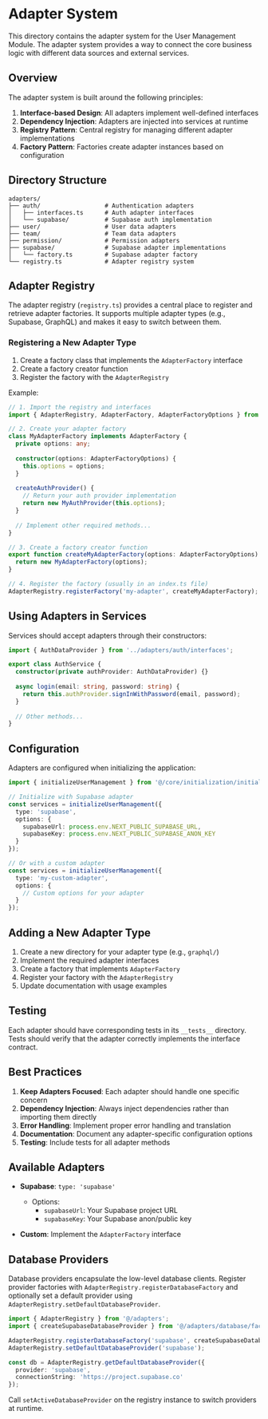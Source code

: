 # Adapter System

This directory contains the adapter system for the User Management Module. The adapter system provides a way to connect the core business logic with different data sources and external services.

## Overview

The adapter system is built around the following principles:

1. **Interface-based Design**: All adapters implement well-defined interfaces
2. **Dependency Injection**: Adapters are injected into services at runtime
3. **Registry Pattern**: Central registry for managing different adapter implementations
4. **Factory Pattern**: Factories create adapter instances based on configuration

## Directory Structure

```
adapters/
├── auth/                  # Authentication adapters
│   ├── interfaces.ts      # Auth adapter interfaces
│   └── supabase/          # Supabase auth implementation
├── user/                  # User data adapters
├── team/                  # Team data adapters
├── permission/            # Permission adapters
├── supabase/              # Supabase adapter implementations
│   └── factory.ts         # Supabase adapter factory
└── registry.ts            # Adapter registry system
```

## Adapter Registry

The adapter registry (`registry.ts`) provides a central place to register and retrieve adapter factories. It supports multiple adapter types (e.g., Supabase, GraphQL) and makes it easy to switch between them.

### Registering a New Adapter Type

1. Create a factory class that implements the `AdapterFactory` interface
2. Create a factory creator function
3. Register the factory with the `AdapterRegistry`

Example:

```typescript
// 1. Import the registry and interfaces
import { AdapterRegistry, AdapterFactory, AdapterFactoryOptions } from '../registry';

// 2. Create your adapter factory
class MyAdapterFactory implements AdapterFactory {
  private options: any;
  
  constructor(options: AdapterFactoryOptions) {
    this.options = options;
  }
  
  createAuthProvider() {
    // Return your auth provider implementation
    return new MyAuthProvider(this.options);
  }
  
  // Implement other required methods...
}

// 3. Create a factory creator function
export function createMyAdapterFactory(options: AdapterFactoryOptions): AdapterFactory {
  return new MyAdapterFactory(options);
}

// 4. Register the factory (usually in an index.ts file)
AdapterRegistry.registerFactory('my-adapter', createMyAdapterFactory);
```

## Using Adapters in Services

Services should accept adapters through their constructors:

```typescript
import { AuthDataProvider } from '../adapters/auth/interfaces';

export class AuthService {
  constructor(private authProvider: AuthDataProvider) {}
  
  async login(email: string, password: string) {
    return this.authProvider.signInWithPassword(email, password);
  }
  
  // Other methods...
}
```

## Configuration

Adapters are configured when initializing the application:

```typescript
import { initializeUserManagement } from '@/core/initialization/initialize-adapters';

// Initialize with Supabase adapter
const services = initializeUserManagement({
  type: 'supabase',
  options: {
    supabaseUrl: process.env.NEXT_PUBLIC_SUPABASE_URL,
    supabaseKey: process.env.NEXT_PUBLIC_SUPABASE_ANON_KEY
  }
});

// Or with a custom adapter
const services = initializeUserManagement({
  type: 'my-custom-adapter',
  options: {
    // Custom options for your adapter
  }
});
```

## Adding a New Adapter Type

1. Create a new directory for your adapter type (e.g., `graphql/`)
2. Implement the required adapter interfaces
3. Create a factory that implements `AdapterFactory`
4. Register your factory with the `AdapterRegistry`
5. Update documentation with usage examples

## Testing

Each adapter should have corresponding tests in its `__tests__` directory. Tests should verify that the adapter correctly implements the interface contract.

## Best Practices

1. **Keep Adapters Focused**: Each adapter should handle one specific concern
2. **Dependency Injection**: Always inject dependencies rather than importing them directly
3. **Error Handling**: Implement proper error handling and translation
4. **Documentation**: Document any adapter-specific configuration options
5. **Testing**: Include tests for all adapter methods

## Available Adapters

- **Supabase**: `type: 'supabase'`
  - Options:
    - `supabaseUrl`: Your Supabase project URL
    - `supabaseKey`: Your Supabase anon/public key

- **Custom**: Implement the `AdapterFactory` interface

## Database Providers

Database providers encapsulate the low-level database clients. Register provider
factories with `AdapterRegistry.registerDatabaseFactory` and optionally set a
default provider using `AdapterRegistry.setDefaultDatabaseProvider`.

```typescript
import { AdapterRegistry } from '@/adapters';
import { createSupabaseDatabaseProvider } from '@/adapters/database/factory';

AdapterRegistry.registerDatabaseFactory('supabase', createSupabaseDatabaseProvider);
AdapterRegistry.setDefaultDatabaseProvider('supabase');

const db = AdapterRegistry.getDefaultDatabaseProvider({
  provider: 'supabase',
  connectionString: 'https://project.supabase.co'
});
```

Call `setActiveDatabaseProvider` on the registry instance to switch providers at
runtime.
